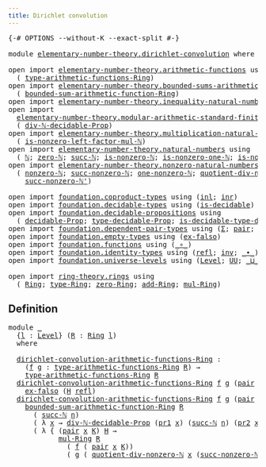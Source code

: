 ```yaml
---
title: Dirichlet convolution
---
```


<pre class="Agda"><a id="47" class="Symbol">{-#</a> <a id="51" class="Keyword">OPTIONS</a> <a id="59" class="Pragma">--without-K</a> <a id="71" class="Pragma">--exact-split</a> <a id="85" class="Symbol">#-}</a>

<a id="90" class="Keyword">module</a> <a id="97" href="elementary-number-theory.dirichlet-convolution.html" class="Module">elementary-number-theory.dirichlet-convolution</a> <a id="144" class="Keyword">where</a>

<a id="151" class="Keyword">open</a> <a id="156" class="Keyword">import</a> <a id="163" href="elementary-number-theory.arithmetic-functions.html" class="Module">elementary-number-theory.arithmetic-functions</a> <a id="209" class="Keyword">using</a>
  <a id="217" class="Symbol">(</a> <a id="219" href="elementary-number-theory.arithmetic-functions.html#612" class="Function">type-arithmetic-functions-Ring</a><a id="249" class="Symbol">)</a>
<a id="251" class="Keyword">open</a> <a id="256" class="Keyword">import</a> <a id="263" href="elementary-number-theory.bounded-sums-arithmetic-functions.html" class="Module">elementary-number-theory.bounded-sums-arithmetic-functions</a> <a id="322" class="Keyword">using</a>
  <a id="330" class="Symbol">(</a> <a id="332" href="elementary-number-theory.bounded-sums-arithmetic-functions.html#2186" class="Function">bounded-sum-arithmetic-function-Ring</a><a id="368" class="Symbol">)</a>
<a id="370" class="Keyword">open</a> <a id="375" class="Keyword">import</a> <a id="382" href="elementary-number-theory.inequality-natural-numbers.html" class="Module">elementary-number-theory.inequality-natural-numbers</a> <a id="434" class="Keyword">using</a> <a id="440" class="Symbol">(</a><a id="441" href="elementary-number-theory.inequality-natural-numbers.html#1660" class="Function">leq-ℕ</a><a id="446" class="Symbol">)</a>
<a id="448" class="Keyword">open</a> <a id="453" class="Keyword">import</a>
  <a id="462" href="elementary-number-theory.modular-arithmetic-standard-finite-types.html" class="Module">elementary-number-theory.modular-arithmetic-standard-finite-types</a> <a id="528" class="Keyword">using</a>
  <a id="536" class="Symbol">(</a> <a id="538" href="elementary-number-theory.modular-arithmetic-standard-finite-types.html#28059" class="Function">div-ℕ-decidable-Prop</a><a id="558" class="Symbol">)</a>
<a id="560" class="Keyword">open</a> <a id="565" class="Keyword">import</a> <a id="572" href="elementary-number-theory.multiplication-natural-numbers.html" class="Module">elementary-number-theory.multiplication-natural-numbers</a> <a id="628" class="Keyword">using</a>
  <a id="636" class="Symbol">(</a> <a id="638" href="elementary-number-theory.multiplication-natural-numbers.html#6749" class="Function">is-nonzero-left-factor-mul-ℕ</a><a id="666" class="Symbol">)</a>
<a id="668" class="Keyword">open</a> <a id="673" class="Keyword">import</a> <a id="680" href="elementary-number-theory.natural-numbers.html" class="Module">elementary-number-theory.natural-numbers</a> <a id="721" class="Keyword">using</a>
  <a id="729" class="Symbol">(</a> <a id="731" href="elementary-number-theory.natural-numbers.html#1458" class="Datatype">ℕ</a><a id="732" class="Symbol">;</a> <a id="734" href="elementary-number-theory.natural-numbers.html#1479" class="InductiveConstructor">zero-ℕ</a><a id="740" class="Symbol">;</a> <a id="742" href="elementary-number-theory.natural-numbers.html#1492" class="InductiveConstructor">succ-ℕ</a><a id="748" class="Symbol">;</a> <a id="750" href="elementary-number-theory.natural-numbers.html#1939" class="Function">is-nonzero-ℕ</a><a id="762" class="Symbol">;</a> <a id="764" href="elementary-number-theory.natural-numbers.html#3584" class="Function">is-nonzero-one-ℕ</a><a id="780" class="Symbol">;</a> <a id="782" href="elementary-number-theory.natural-numbers.html#3034" class="Function">is-nonzero-succ-ℕ</a><a id="799" class="Symbol">)</a>
<a id="801" class="Keyword">open</a> <a id="806" class="Keyword">import</a> <a id="813" href="elementary-number-theory.nonzero-natural-numbers.html" class="Module">elementary-number-theory.nonzero-natural-numbers</a> <a id="862" class="Keyword">using</a>
  <a id="870" class="Symbol">(</a> <a id="872" href="elementary-number-theory.nonzero-natural-numbers.html#723" class="Function">nonzero-ℕ</a><a id="881" class="Symbol">;</a> <a id="883" href="elementary-number-theory.nonzero-natural-numbers.html#1019" class="Function">succ-nonzero-ℕ</a><a id="897" class="Symbol">;</a> <a id="899" href="elementary-number-theory.nonzero-natural-numbers.html#933" class="Function">one-nonzero-ℕ</a><a id="912" class="Symbol">;</a> <a id="914" href="elementary-number-theory.nonzero-natural-numbers.html#1282" class="Function">quotient-div-nonzero-ℕ</a><a id="936" class="Symbol">;</a>
    <a id="942" href="elementary-number-theory.nonzero-natural-numbers.html#1156" class="Function">succ-nonzero-ℕ&#39;</a><a id="957" class="Symbol">)</a>

<a id="960" class="Keyword">open</a> <a id="965" class="Keyword">import</a> <a id="972" href="foundation.coproduct-types.html" class="Module">foundation.coproduct-types</a> <a id="999" class="Keyword">using</a> <a id="1005" class="Symbol">(</a><a id="1006" href="foundation.coproduct-types.html#1253" class="InductiveConstructor">inl</a><a id="1009" class="Symbol">;</a> <a id="1011" href="foundation.coproduct-types.html#1276" class="InductiveConstructor">inr</a><a id="1014" class="Symbol">)</a>
<a id="1016" class="Keyword">open</a> <a id="1021" class="Keyword">import</a> <a id="1028" href="foundation.decidable-types.html" class="Module">foundation.decidable-types</a> <a id="1055" class="Keyword">using</a> <a id="1061" class="Symbol">(</a><a id="1062" href="foundation.decidable-types.html#1918" class="Function">is-decidable</a><a id="1074" class="Symbol">)</a>
<a id="1076" class="Keyword">open</a> <a id="1081" class="Keyword">import</a> <a id="1088" href="foundation.decidable-propositions.html" class="Module">foundation.decidable-propositions</a> <a id="1122" class="Keyword">using</a>
  <a id="1130" class="Symbol">(</a> <a id="1132" href="foundation.decidable-propositions.html#2357" class="Function">decidable-Prop</a><a id="1146" class="Symbol">;</a> <a id="1148" href="foundation.decidable-propositions.html#2583" class="Function">type-decidable-Prop</a><a id="1167" class="Symbol">;</a> <a id="1169" href="foundation.decidable-propositions.html#2813" class="Function">is-decidable-type-decidable-Prop</a><a id="1201" class="Symbol">)</a>
<a id="1203" class="Keyword">open</a> <a id="1208" class="Keyword">import</a> <a id="1215" href="foundation.dependent-pair-types.html" class="Module">foundation.dependent-pair-types</a> <a id="1247" class="Keyword">using</a> <a id="1253" class="Symbol">(</a><a id="1254" href="foundation-core.dependent-pair-types.html#515" class="Record">Σ</a><a id="1255" class="Symbol">;</a> <a id="1257" href="foundation-core.dependent-pair-types.html#588" class="InductiveConstructor">pair</a><a id="1261" class="Symbol">;</a> <a id="1263" href="foundation-core.dependent-pair-types.html#605" class="Field">pr1</a><a id="1266" class="Symbol">;</a> <a id="1268" href="foundation-core.dependent-pair-types.html#617" class="Field">pr2</a><a id="1271" class="Symbol">)</a>
<a id="1273" class="Keyword">open</a> <a id="1278" class="Keyword">import</a> <a id="1285" href="foundation.empty-types.html" class="Module">foundation.empty-types</a> <a id="1308" class="Keyword">using</a> <a id="1314" class="Symbol">(</a><a id="1315" href="foundation-core.empty-types.html#1160" class="Function">ex-falso</a><a id="1323" class="Symbol">)</a>
<a id="1325" class="Keyword">open</a> <a id="1330" class="Keyword">import</a> <a id="1337" href="foundation.functions.html" class="Module">foundation.functions</a> <a id="1358" class="Keyword">using</a> <a id="1364" class="Symbol">(</a><a id="1365" href="foundation-core.functions.html#420" class="Function Operator">_∘_</a><a id="1368" class="Symbol">)</a>
<a id="1370" class="Keyword">open</a> <a id="1375" class="Keyword">import</a> <a id="1382" href="foundation.identity-types.html" class="Module">foundation.identity-types</a> <a id="1408" class="Keyword">using</a> <a id="1414" class="Symbol">(</a><a id="1415" href="foundation-core.identity-types.html#1820" class="InductiveConstructor">refl</a><a id="1419" class="Symbol">;</a> <a id="1421" href="foundation-core.identity-types.html#2729" class="Function">inv</a><a id="1424" class="Symbol">;</a> <a id="1426" href="foundation-core.identity-types.html#2425" class="Function Operator">_∙_</a><a id="1429" class="Symbol">)</a>
<a id="1431" class="Keyword">open</a> <a id="1436" class="Keyword">import</a> <a id="1443" href="foundation.universe-levels.html" class="Module">foundation.universe-levels</a> <a id="1470" class="Keyword">using</a> <a id="1476" class="Symbol">(</a><a id="1477" href="Agda.Primitive.html#597" class="Postulate">Level</a><a id="1482" class="Symbol">;</a> <a id="1484" href="foundation-core.universe-levels.html#235" class="Primitive">UU</a><a id="1486" class="Symbol">;</a> <a id="1488" href="Agda.Primitive.html#810" class="Primitive Operator">_⊔_</a><a id="1491" class="Symbol">)</a>

<a id="1494" class="Keyword">open</a> <a id="1499" class="Keyword">import</a> <a id="1506" href="ring-theory.rings.html" class="Module">ring-theory.rings</a> <a id="1524" class="Keyword">using</a>
  <a id="1532" class="Symbol">(</a> <a id="1534" href="ring-theory.rings.html#2551" class="Function">Ring</a><a id="1538" class="Symbol">;</a> <a id="1540" href="ring-theory.rings.html#2808" class="Function">type-Ring</a><a id="1549" class="Symbol">;</a> <a id="1551" href="ring-theory.rings.html#5170" class="Function">zero-Ring</a><a id="1560" class="Symbol">;</a> <a id="1562" href="ring-theory.rings.html#3153" class="Function">add-Ring</a><a id="1570" class="Symbol">;</a> <a id="1572" href="ring-theory.rings.html#6590" class="Function">mul-Ring</a><a id="1580" class="Symbol">)</a>
</pre>
## Definition

<pre class="Agda"><a id="1610" class="Keyword">module</a> <a id="1617" href="elementary-number-theory.dirichlet-convolution.html#1617" class="Module">_</a>
  <a id="1621" class="Symbol">{</a><a id="1622" href="elementary-number-theory.dirichlet-convolution.html#1622" class="Bound">l</a> <a id="1624" class="Symbol">:</a> <a id="1626" href="Agda.Primitive.html#597" class="Postulate">Level</a><a id="1631" class="Symbol">}</a> <a id="1633" class="Symbol">(</a><a id="1634" href="elementary-number-theory.dirichlet-convolution.html#1634" class="Bound">R</a> <a id="1636" class="Symbol">:</a> <a id="1638" href="ring-theory.rings.html#2551" class="Function">Ring</a> <a id="1643" href="elementary-number-theory.dirichlet-convolution.html#1622" class="Bound">l</a><a id="1644" class="Symbol">)</a>
  <a id="1648" class="Keyword">where</a>

  <a id="1657" href="elementary-number-theory.dirichlet-convolution.html#1657" class="Function">dirichlet-convolution-arithmetic-functions-Ring</a> <a id="1705" class="Symbol">:</a>
    <a id="1711" class="Symbol">(</a><a id="1712" href="elementary-number-theory.dirichlet-convolution.html#1712" class="Bound">f</a> <a id="1714" href="elementary-number-theory.dirichlet-convolution.html#1714" class="Bound">g</a> <a id="1716" class="Symbol">:</a> <a id="1718" href="elementary-number-theory.arithmetic-functions.html#612" class="Function">type-arithmetic-functions-Ring</a> <a id="1749" href="elementary-number-theory.dirichlet-convolution.html#1634" class="Bound">R</a><a id="1750" class="Symbol">)</a> <a id="1752" class="Symbol">→</a>
    <a id="1758" href="elementary-number-theory.arithmetic-functions.html#612" class="Function">type-arithmetic-functions-Ring</a> <a id="1789" href="elementary-number-theory.dirichlet-convolution.html#1634" class="Bound">R</a>
  <a id="1793" href="elementary-number-theory.dirichlet-convolution.html#1657" class="Function">dirichlet-convolution-arithmetic-functions-Ring</a> <a id="1841" href="elementary-number-theory.dirichlet-convolution.html#1841" class="Bound">f</a> <a id="1843" href="elementary-number-theory.dirichlet-convolution.html#1843" class="Bound">g</a> <a id="1845" class="Symbol">(</a><a id="1846" href="foundation-core.dependent-pair-types.html#588" class="InductiveConstructor">pair</a> <a id="1851" href="elementary-number-theory.natural-numbers.html#1479" class="InductiveConstructor">zero-ℕ</a> <a id="1858" href="elementary-number-theory.dirichlet-convolution.html#1858" class="Bound">H</a><a id="1859" class="Symbol">)</a> <a id="1861" class="Symbol">=</a>
    <a id="1867" href="foundation-core.empty-types.html#1160" class="Function">ex-falso</a> <a id="1876" class="Symbol">(</a><a id="1877" href="elementary-number-theory.dirichlet-convolution.html#1858" class="Bound">H</a> <a id="1879" href="foundation-core.identity-types.html#1820" class="InductiveConstructor">refl</a><a id="1883" class="Symbol">)</a> 
  <a id="1888" href="elementary-number-theory.dirichlet-convolution.html#1657" class="Function">dirichlet-convolution-arithmetic-functions-Ring</a> <a id="1936" href="elementary-number-theory.dirichlet-convolution.html#1936" class="Bound">f</a> <a id="1938" href="elementary-number-theory.dirichlet-convolution.html#1938" class="Bound">g</a> <a id="1940" class="Symbol">(</a><a id="1941" href="foundation-core.dependent-pair-types.html#588" class="InductiveConstructor">pair</a> <a id="1946" class="Symbol">(</a><a id="1947" href="elementary-number-theory.natural-numbers.html#1492" class="InductiveConstructor">succ-ℕ</a> <a id="1954" href="elementary-number-theory.dirichlet-convolution.html#1954" class="Bound">n</a><a id="1955" class="Symbol">)</a> <a id="1957" href="elementary-number-theory.dirichlet-convolution.html#1957" class="Bound">H</a><a id="1958" class="Symbol">)</a> <a id="1960" class="Symbol">=</a>
    <a id="1966" href="elementary-number-theory.bounded-sums-arithmetic-functions.html#2186" class="Function">bounded-sum-arithmetic-function-Ring</a> <a id="2003" href="elementary-number-theory.dirichlet-convolution.html#1634" class="Bound">R</a>
      <a id="2011" class="Symbol">(</a> <a id="2013" href="elementary-number-theory.natural-numbers.html#1492" class="InductiveConstructor">succ-ℕ</a> <a id="2020" href="elementary-number-theory.dirichlet-convolution.html#1954" class="Bound">n</a><a id="2021" class="Symbol">)</a>
      <a id="2029" class="Symbol">(</a> <a id="2031" class="Symbol">λ</a> <a id="2033" href="elementary-number-theory.dirichlet-convolution.html#2033" class="Bound">x</a> <a id="2035" class="Symbol">→</a> <a id="2037" href="elementary-number-theory.modular-arithmetic-standard-finite-types.html#28059" class="Function">div-ℕ-decidable-Prop</a> <a id="2058" class="Symbol">(</a><a id="2059" href="foundation-core.dependent-pair-types.html#605" class="Field">pr1</a> <a id="2063" href="elementary-number-theory.dirichlet-convolution.html#2033" class="Bound">x</a><a id="2064" class="Symbol">)</a> <a id="2066" class="Symbol">(</a><a id="2067" href="elementary-number-theory.natural-numbers.html#1492" class="InductiveConstructor">succ-ℕ</a> <a id="2074" href="elementary-number-theory.dirichlet-convolution.html#1954" class="Bound">n</a><a id="2075" class="Symbol">)</a> <a id="2077" class="Symbol">(</a><a id="2078" href="foundation-core.dependent-pair-types.html#617" class="Field">pr2</a> <a id="2082" href="elementary-number-theory.dirichlet-convolution.html#2033" class="Bound">x</a><a id="2083" class="Symbol">))</a>
      <a id="2092" class="Symbol">(</a> <a id="2094" class="Symbol">λ</a> <a id="2096" class="Symbol">{</a> <a id="2098" class="Symbol">(</a><a id="2099" href="foundation-core.dependent-pair-types.html#588" class="InductiveConstructor">pair</a> <a id="2104" href="elementary-number-theory.dirichlet-convolution.html#2104" class="Bound">x</a> <a id="2106" href="elementary-number-theory.dirichlet-convolution.html#2106" class="Bound">K</a><a id="2107" class="Symbol">)</a> <a id="2109" href="elementary-number-theory.dirichlet-convolution.html#2109" class="Bound">H</a> <a id="2111" class="Symbol">→</a>
            <a id="2125" href="ring-theory.rings.html#6590" class="Function">mul-Ring</a> <a id="2134" href="elementary-number-theory.dirichlet-convolution.html#1634" class="Bound">R</a>
              <a id="2150" class="Symbol">(</a> <a id="2152" href="elementary-number-theory.dirichlet-convolution.html#1936" class="Bound">f</a> <a id="2154" class="Symbol">(</a> <a id="2156" href="foundation-core.dependent-pair-types.html#588" class="InductiveConstructor">pair</a> <a id="2161" href="elementary-number-theory.dirichlet-convolution.html#2104" class="Bound">x</a> <a id="2163" href="elementary-number-theory.dirichlet-convolution.html#2106" class="Bound">K</a><a id="2164" class="Symbol">))</a>
              <a id="2181" class="Symbol">(</a> <a id="2183" href="elementary-number-theory.dirichlet-convolution.html#1938" class="Bound">g</a> <a id="2185" class="Symbol">(</a> <a id="2187" href="elementary-number-theory.nonzero-natural-numbers.html#1282" class="Function">quotient-div-nonzero-ℕ</a> <a id="2210" href="elementary-number-theory.dirichlet-convolution.html#2104" class="Bound">x</a> <a id="2212" class="Symbol">(</a><a id="2213" href="elementary-number-theory.nonzero-natural-numbers.html#1156" class="Function">succ-nonzero-ℕ&#39;</a> <a id="2229" href="elementary-number-theory.dirichlet-convolution.html#1954" class="Bound">n</a><a id="2230" class="Symbol">)</a> <a id="2232" href="elementary-number-theory.dirichlet-convolution.html#2109" class="Bound">H</a><a id="2233" class="Symbol">))})</a>
</pre>